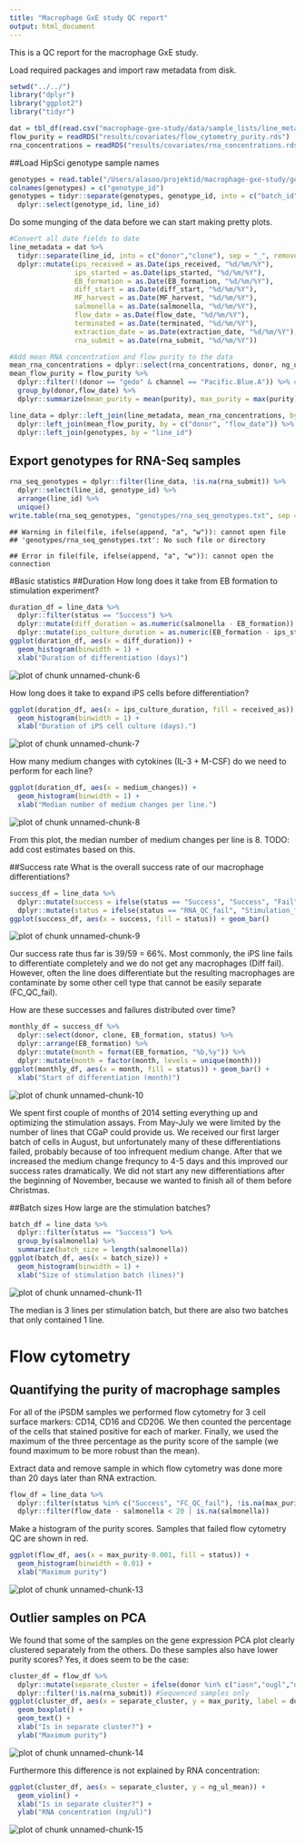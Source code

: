 ```yaml
---
title: "Macrophage GxE study QC report"
output: html_document
---
```



This is a QC report for the macrophage GxE study.

Load required packages and import raw metadata from disk.

```r
setwd("../../")
library("dplyr")
library("ggplot2")
library("tidyr")

dat = tbl_df(read.csv("macrophage-gxe-study/data/sample_lists/line_metadata_020315.csv", stringsAsFactors = FALSE, na.strings = ""))
flow_purity = readRDS("results/covariates/flow_cytometry_purity.rds")
rna_concentrations = readRDS("results/covariates/rna_concentrations.rds")
```

##Load HipSci genotype sample names

```r
genotypes = read.table("/Users/alasoo/projektid/macrophage-gxe-study/genotypes/genotype_sample_names.txt", stringsAsFactors = FALSE)
colnames(genotypes) = c("genotype_id")
genotypes = tidyr::separate(genotypes, genotype_id, into = c("batch_id", "line_id"), sep = "-", remove = FALSE) %>% 
  dplyr::select(genotype_id, line_id)
```

Do some munging of the data before we can start making pretty plots.

```r
#Convert all date fields to date
line_metadata = dat %>%
  tidyr::separate(line_id, into = c("donor","clone"), sep = "_", remove = FALSE) %>%
  dplyr::mutate(ips_received = as.Date(ips_received, "%d/%m/%Y"), 
                ips_started = as.Date(ips_started, "%d/%m/%Y"),
                EB_formation = as.Date(EB_formation, "%d/%m/%Y"),
                diff_start = as.Date(diff_start, "%d/%m/%Y"),
                MF_harvest = as.Date(MF_harvest, "%d/%m/%Y"),
                salmonella = as.Date(salmonella, "%d/%m/%Y"),
                flow_date = as.Date(flow_date, "%d/%m/%Y"),
                terminated = as.Date(terminated, "%d/%m/%Y"),
                extraction_date = as.Date(extraction_date, "%d/%m/%Y"),
                rna_submit = as.Date(rna_submit, "%d/%m/%Y"))

#Add mean RNA concentration and flow purity to the data
mean_rna_concentrations = dplyr::select(rna_concentrations, donor, ng_ul_mean, replicate) %>% unique()
mean_flow_purity = flow_purity %>%
  dplyr::filter(!(donor == "gedo" & channel == "Pacific.Blue.A")) %>% #Remove an outlier measurement
  group_by(donor,flow_date) %>% 
  dplyr::summarize(mean_purity = mean(purity), max_purity = max(purity))

line_data = dplyr::left_join(line_metadata, mean_rna_concentrations, by = c("donor", "replicate")) %>%
  dplyr::left_join(mean_flow_purity, by = c("donor", "flow_date")) %>%
  dplyr::left_join(genotypes, by = "line_id")
```

## Export genotypes for RNA-Seq samples

```r
rna_seq_genotypes = dplyr::filter(line_data, !is.na(rna_submit)) %>% 
  dplyr::select(line_id, genotype_id) %>% 
  arrange(line_id) %>% 
  unique()
write.table(rna_seq_genotypes, "genotypes/rna_seq_genotypes.txt", sep = "\t", quote = FALSE, row.names = FALSE)
```

```
## Warning in file(file, ifelse(append, "a", "w")): cannot open file
## 'genotypes/rna_seq_genotypes.txt': No such file or directory
```

```
## Error in file(file, ifelse(append, "a", "w")): cannot open the connection
```


#Basic statistics
##Duration
How long does it take from EB formation to stimulation experiment?

```r
duration_df = line_data %>%
  dplyr::filter(status == "Success") %>%
  dplyr::mutate(diff_duration = as.numeric(salmonella - EB_formation)) %>%
  dplyr::mutate(ips_culture_duration = as.numeric(EB_formation - ips_started))
ggplot(duration_df, aes(x = diff_duration)) + 
  geom_histogram(binwidth = 1) +
  xlab("Duration of differentiation (days)")
```

![plot of chunk unnamed-chunk-6](figure/unnamed-chunk-6-1.png) 

How long does it take to expand iPS cells before differentiation?

```r
ggplot(duration_df, aes(x = ips_culture_duration, fill = received_as)) + 
  geom_histogram(binwidth = 1) + 
  xlab("Duration of iPS cell culture (days).")
```

![plot of chunk unnamed-chunk-7](figure/unnamed-chunk-7-1.png) 

How many medium changes with cytokines (IL-3 + M-CSF) do we need to perform for each line?

```r
ggplot(duration_df, aes(x = medium_changes)) + 
  geom_histogram(binwidth = 1) + 
  xlab("Median number of medium changes per line.")
```

![plot of chunk unnamed-chunk-8](figure/unnamed-chunk-8-1.png) 

From this plot, the median number of medium changes per line is 8. TODO: add cost estimates based on this.

##Success rate
What is the overall success rate of our macrophage differentiations?

```r
success_df = line_data %>%
  dplyr::mutate(success = ifelse(status == "Success", "Success", "Fail")) %>%
  dplyr::mutate(status = ifelse(status == "RNA_QC_fail", "Stimulation_fail", status))
ggplot(success_df, aes(x = success, fill = status)) + geom_bar()
```

![plot of chunk unnamed-chunk-9](figure/unnamed-chunk-9-1.png) 

Our success rate thus far is 39/59 = 66%. Most commonly, the iPS line fails to differentiate completely and we do not get any macrophages (Diff fail). However, often the line does differentiate but the resulting macrophages are contaminate by some other cell type that cannot be easily separate (FC_QC_fail).

How are these successes and failures distributed over time?


```r
monthly_df = success_df %>%
  dplyr::select(donor, clone, EB_formation, status) %>% 
  dplyr::arrange(EB_formation) %>% 
  dplyr::mutate(month = format(EB_formation, "%b,%y")) %>%
  dplyr::mutate(month = factor(month, levels = unique(month)))
ggplot(monthly_df, aes(x = month, fill = status)) + geom_bar() + 
  xlab("Start of differentiation (month)")
```

![plot of chunk unnamed-chunk-10](figure/unnamed-chunk-10-1.png) 

We spent first couple of months of 2014 setting everything up and optimizing the stimulation assays. From May-July we were limited by the number of lines that CGaP could provide us. We received our first larger batch of cells in August, but unfortunately many of these differentiations failed, probably because of too infrequent medium change. After that we increased the medium change frequncy to 4-5 days and this improved our success rates dramatically. We did not start any new differentiations after the beginning of November, because we wanted to finish all of them before Christmas.

##Batch sizes
How large are the stimulation batches?

```r
batch_df = line_data %>%
  dplyr::filter(status == "Success") %>%
  group_by(salmonella) %>% 
  summarize(batch_size = length(salmonella))
ggplot(batch_df, aes(x = batch_size)) + 
  geom_histogram(binwidth = 1) +
  xlab("Size of stimulation batch (lines)")
```

![plot of chunk unnamed-chunk-11](figure/unnamed-chunk-11-1.png) 

The median is 3 lines per stimulation batch, but there are also two batches that only contained 1 line.

# Flow cytometry
## Quantifying the purity of macrophage samples
For all of the iPSDM samples we performed flow cytometry for 3 cell surface markers: CD14, CD16 and CD206. We then counted the percentage of the cells that stained positive for each of marker. Finally, we used the maximum of the three percentage as the purity score of the sample (we found maximum to be more robust than the mean).

Extract data and remove sample in which flow cytometry was done more than 20 days later than RNA extraction.

```r
flow_df = line_data %>% 
  dplyr::filter(status %in% c("Success", "FC_QC_fail"), !is.na(max_purity)) %>%
  dplyr::filter(flow_date - salmonella < 20 | is.na(salmonella)) 
```
Make a histogram of the purity scores. Samples that failed flow cytometry QC are shown in red.

```r
ggplot(flow_df, aes(x = max_purity-0.001, fill = status)) + 
  geom_histogram(binwidth = 0.01) + 
  xlab("Maximum purity")
```

![plot of chunk unnamed-chunk-13](figure/unnamed-chunk-13-1.png) 

## Outlier samples on PCA
We found that some of the samples on the gene expression PCA plot clearly clustered separately from the others. Do these samples also have lower purity scores? Yes, it does seem to be the case:

```r
cluster_df = flow_df %>%
  dplyr::mutate(separate_cluster = ifelse(donor %in% c("iasn","ougl","debk","gomv","ffdp","peop","huls"), "Yes", "No")) %>%
  dplyr::filter(!is.na(rna_submit)) #Sequenced samples only
ggplot(cluster_df, aes(x = separate_cluster, y = max_purity, label = donor)) +
  geom_boxplot() +
  geom_text() +
  xlab("Is in separate cluster?") + 
  ylab("Maximum purity")
```

![plot of chunk unnamed-chunk-14](figure/unnamed-chunk-14-1.png) 

Furthermore this difference is not explained by RNA concentration:

```r
ggplot(cluster_df, aes(x = separate_cluster, y = ng_ul_mean)) +
  geom_violin() +
  xlab("Is in separate cluster?") + 
  ylab("RNA concentration (ng/ul)")
```

![plot of chunk unnamed-chunk-15](figure/unnamed-chunk-15-1.png) 
